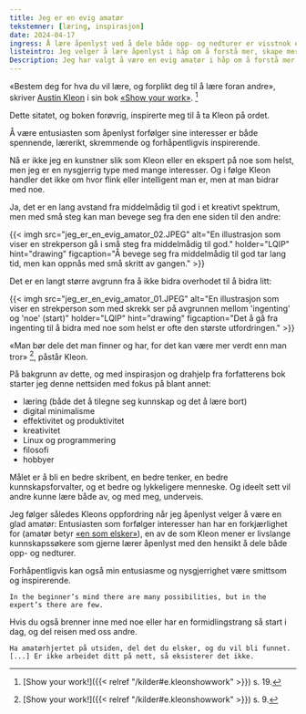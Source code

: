 ```yaml
---
title: Jeg er en evig amatør
tekstemner: [læring, inspirasjon]
date: 2024-04-17
ingress: Å lære åpenlyst ved å dele både opp- og nedturer er visstnok et av kjennetegnene på en entustiast som dyrker sin interesse. Det viktigste er nemlig å bidra, uansett nivå eller felt, for det du anser som gråstein kan være gull for andre.
listeintro: Jeg velger å lære åpenlyst i håp om å forstå mer, skape mer og være til inspirasjon.
Description: Jeg har valgt å være en evig amatør i håp om å forstå mer, skape mer og å være til inspirasjon.
---
```

«Bestem deg for hva du vil lære, og forplikt deg til å lære foran andre», skriver [Austin Kleon](https://austinkleon.com/) i sin bok [«Show your work»](https://www.adlibris.com/no/bok/show-your-work-9780761178972). [^1] 

Dette sitatet, og boken forøvrig, inspirerte meg til å ta Kleon på ordet. 

Å være entusiasten som åpenlyst forfølger sine interesser er både spennende, lærerikt, skremmende og forhåpentligvis inspirerende.

Nå er ikke jeg en kunstner slik som Kleon eller en ekspert på noe som helst, men jeg er en nysgjerrig type med mange interesser. Og i følge Kleon handler det ikke om hvor flink eller intelligent man er, men at man bidrar med noe.

Ja, det er en lang avstand fra middelmådig til god i et kreativt spektrum, men med små steg kan man bevege seg fra den ene siden til den andre:

{{< imgh src="jeg_er_en_evig_amator_02.JPEG" alt="En illustrasjon som viser en strekperson gå i små steg fra middelmådig til god." holder="LQIP" hint="drawing" figcaption="Å bevege seg fra middelmådig til god tar lang tid, men kan oppnås med små skritt av gangen." >}}

Det er en langt større avgrunn fra å ikke bidra overhodet til å bidra litt:

{{< imgh src="jeg_er_en_evig_amator_01.JPEG" alt="En illustrasjon som viser en strekperson som med skrekk ser på avgrunnen mellom 'ingenting' og 'noe' (start)" holder="LQIP" hint="drawing" figcaption="Det å gå fra ingenting til å bidra med noe som helst er ofte den største utfordringen." >}}

«Man bør dele det man finner og har, for det kan være mer verdt enn man tror» [^2], påstår Kleon.

På bakgrunn av dette, og med inspirasjon og drahjelp fra forfatterens bok starter jeg denne nettsiden med fokus på blant annet:

* læring (både det å tilegne seg kunnskap og det å lære bort)
* digital minimalisme
* effektivitet og produktivitet
* kreativitet
* Linux og programmering
* filosofi
* hobbyer

Målet er å bli en bedre skribent, en bedre tenker, en bedre kunnskapsforvalter, og et bedre og lykkeligere menneske. Og ideelt sett vil andre kunne lære både av, og med meg, underveis.

Jeg følger således Kleons oppfordring når jeg åpenlyst velger å være en glad amatør: Entusiasten som forfølger interesser han har en forkjærlighet for (amatør betyr [«en som elsker»](https://no.wikipedia.org/wiki/Amat%C3%B8r)), en av de som Kleon mener er livslange kunnskapssøkere som gjerne lærer åpenlyst med den hensikt å dele både opp- og nedturer. 

Forhåpentligvis kan også min entusiasme og nysgjerrighet være smittsom og inspirerende.

````quote {author="Shunryu Suzuki" cite="https://www.goodreads.com/book/show/402843.Zen_Mind_Beginner_s_Mind"} 
In the beginner’s mind there are many possibilities, but in the expert’s there are few.
````

Hvis du også brenner inne med noe eller har en formidlingstrang så start i dag, og del reisen med oss andre.

````quote {author="Austin Kleon" cite="{{< relref "/kilder#e.kleonshowwork" >}}"} 
Ha amatørhjertet på utsiden, del det du elsker, og du vil bli funnet. [...] Er ikke arbeidet ditt på nett, så eksisterer det ikke.  
````

[^1]: [Show your work!]({{< relref "/kilder#e.kleonshowwork" >}}) s. 19.
[^2]: [Show your work!]({{< relref "/kilder#e.kleonshowwork" >}}) s. 9.
